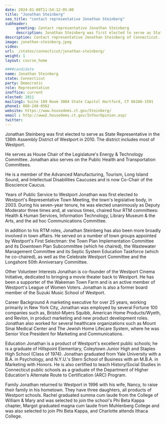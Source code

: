 ```yaml
---
date: 2024-01-08T11:54:12-05:00
title: "Jonathan Steinberg"
seo_title: "contact representative Jonathan Steinberg"
subheader:
     greeting: Contact representative Jonathan Steinberg
     description: Jonathan Steinberg was first elected to serve as State Representative in the 136th Assembly District of Westport in 2010. The district includes most of Westport. He serves as House Chair of the Legislature's Energy & Technology Committee.  Jonathan also serves on the Public Health and Transportation Committees.
description: Contact representative Jonathan Steinberg of Connecticut. Contact information for Jonathan Steinberg includes email address, phone number, and mailing address.
image: jonathan-steinberg.jpeg
video:
url:  /states/connecticut/jonathan-steinberg/
weight: 1
layout: course_home

####candidate
name: Jonathan Steinberg
state: Connecticut
party: Democratic
role: Representative
inoffice: current
elected: 2011
mailing1: Suite 109 Room 3004 State Capitol Hartford, CT 06106-1591
phone1: 860-240-0562
website: https://www.housedems.ct.gov/Steinberg/
email : http://www2.housedems.ct.gov/InYourOpinion.asp/
twitter:
---
```


Jonathan Steinberg was first elected to serve as State Representative in the 136th Assembly District of Westport in 2010. The district includes most of Westport.

He serves as House Chair of the Legislature's Energy & Technology Committee.  Jonathan also serves on the Public Health and Transportation Committees.

He is a member of the Advanced Manufacturing, Tourism, Long Island Sound, and Intellectual Disabilities Caucuses and is now Co-Chair of the Bioscience Caucus.

Years of Public Service to Westport
Jonathan was first elected to Westport's Representative Town Meeting, the town's legislative body, in 2003. During his seven-year tenure, he was elected unanimously as Deputy Moderator three times and, at various times, chaired four RTM committees: Health & Human Services, Information Technology, Library Museum & the Arts, and the ad hoc Communications Committee.

In addition to his RTM roles, Jonathan Steinberg has also been more broadly involved in town affairs. He served on a number of town groups appointed by Westport's First Selectman: the Town Plan Implementation Committee and its Downtown Plan Subcommittee (which he chaired), the Wastewater Management Committee and its Septic System Education Taskforce (which he co-chaired), as well as the Celebrate Westport Committee and the Longshore 50th Anniversary Committee.

Other Volunteer Interests
Jonathan is co-founder of the Westport Cinema Initiative, dedicated to bringing a movie theater back to Westport. He has been a supporter of the Wakeman Town Farm and is an active member of Westport's League of Women Voters. Jonathan is also a former board member of the Suzuki Music School of Westport.

Career Background
A marketing executive for over 25 years, working primarily in New York City, Jonathan was employed by several Fortune 100 companies such as, Bristol-Myers Squibb, American Home Products/Wyeth, and Revlon, in product marketing and new product development roles. Jonathan also worked for several healthcare organizations such as Mount Sinai Medical Center and The Jewish Home Lifecare System, where he was Senior Vice President for Marketing and Communications.

Education
Jonathan is a product of Westport's excellent public schools; he is a graduate of Hillspoint Elementary, Coleytown Junior High and Staples High School (Class of 1974). Jonathan graduated from Yale University with a B.A. in Psychology, and N.Y.U.'s Stern School of Business with an M.B.A. in Marketing with Honors. He is also certified to teach History/Social Studies in Connecticut public schools as a graduate of the Department of Higher Education's Alternate Route to Certification (ARC) Program.

Family
Jonathan returned to Westport in 1996 with his wife, Nancy, to raise their family in his hometown. They have three daughters, all products of Westport schools. Rachel graduated summa cum laude from the College of William & Mary and was selected to join the school's Phi Beta Kappa chapter, Margot graduated magna cum laude from Muhlenberg College and was also selected to join Phi Beta Kappa, and Charlotte attends Ithaca College.

